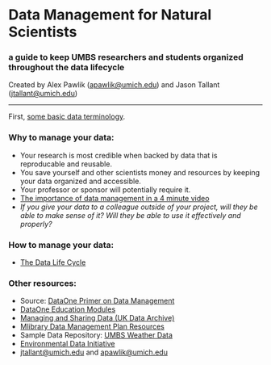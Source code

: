# Data Management for Natural Scientists
### a guide to keep UMBS researchers and students organized throughout the data lifecycle
Created by Alex Pawlik (apawlik@umich.edu) and Jason Tallant (jtallant@umich.edu)
   
-----------
First, [some basic data terminology](terms.md).


### Why to manage your data:
- Your research is most credible when backed by data that is reproducable and reusable.
- You save yourself and other scientists money and resources by keeping your data organized and accessible.
- Your professor or sponsor will potentially require it.
- [The importance of data management in a 4 minute video](https://www.youtube.com/watch?v=N2zK3sAtr-4)
- *If you give your data to a colleague outside of your project, will they be able to make sense of it? Will they be able to use it effectively and properly?*


### How to manage your data:
- [The Data Life Cycle](lifecycle.md)


### Other resources:
- Source: [DataOne Primer on Data Management](https://old.dataone.org/sites/all/documents/DataONE_BP_Primer_020212.pdf)
- [DataOne Education Modules](https://old.dataone.org/education-modules)
- [Managing and Sharing Data (UK Data Archive)](https://ukdataservice.ac.uk/media/622417/managingsharing.pdf)
- [Mlibrary Data Management Plan Resources](https://guides.lib.umich.edu/engin-dmp)
- Sample Data Repository: [UMBS Weather Data](https://portal.edirepository.org/nis/mapbrowse?scope=edi&identifier=549)
- [Environmental Data Initiative](https://environmentaldatainitiative.org)
- jtallant@umich.edu and apawlik@umich.edu


<!-- how much of this can be incorporated into an R notebook? -->

